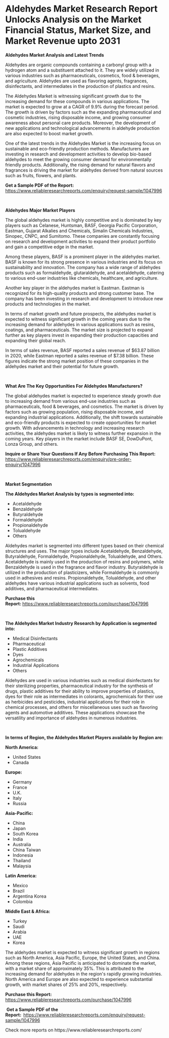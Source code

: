 <p><h1>Aldehydes Market Research Report Unlocks Analysis on the Market Financial Status, Market Size, and Market Revenue upto 2031</h1></p><p><strong>Aldehydes Market Analysis and Latest Trends</strong></p>
<p><p>Aldehydes are organic compounds containing a carbonyl group with a hydrogen atom and a substituent attached to it. They are widely utilized in various industries such as pharmaceuticals, cosmetics, food & beverages, and agriculture. Aldehydes are used as flavoring agents, fragrances, disinfectants, and intermediates in the production of plastics and resins.</p><p>The Aldehydes Market is witnessing significant growth due to the increasing demand for these compounds in various applications. The market is expected to grow at a CAGR of 9.9% during the forecast period. The growth is driven by factors such as the expanding pharmaceutical and cosmetic industries, rising disposable income, and growing consumer awareness about personal care products. Moreover, the development of new applications and technological advancements in aldehyde production are also expected to boost market growth.</p><p>One of the latest trends in the Aldehydes Market is the increasing focus on sustainable and eco-friendly production methods. Manufacturers are investing in research and development activities to develop bio-based aldehydes to meet the growing consumer demand for environmentally friendly products. Additionally, the rising demand for natural flavors and fragrances is driving the market for aldehydes derived from natural sources such as fruits, flowers, and plants.</p></p>
<p><strong>Get a Sample PDF of the Report:&nbsp;</strong> <a href="https://www.reliableresearchreports.com/enquiry/request-sample/1047996">https://www.reliableresearchreports.com/enquiry/request-sample/1047996</a></p>
<p>&nbsp;</p>
<p><strong>Aldehydes Major Market Players</strong></p>
<p><p>The global aldehydes market is highly competitive and is dominated by key players such as Celanese, Huntsman, BASF, Georgia Pacific Corporation, Eastman, Gujarat Alkalies and Chemicals, Simalin Chemicals Industries, Sinopec, CNPC, and Sumitomo. These companies are constantly focusing on research and development activities to expand their product portfolio and gain a competitive edge in the market.</p><p>Among these players, BASF is a prominent player in the aldehydes market. BASF is known for its strong presence in various industries and its focus on sustainability and innovation. The company has a wide range of aldehydes products such as formaldehyde, glutaraldehyde, and acetaldehyde, catering to various end-user industries like chemicals, healthcare, and agriculture.</p><p>Another key player in the aldehydes market is Eastman. Eastman is recognized for its high-quality products and strong customer base. The company has been investing in research and development to introduce new products and technologies in the market. </p><p>In terms of market growth and future prospects, the aldehydes market is expected to witness significant growth in the coming years due to the increasing demand for aldehydes in various applications such as resins, coatings, and pharmaceuticals. The market size is projected to expand further as key players invest in expanding their production capacities and expanding their global reach.</p><p>In terms of sales revenue, BASF reported a sales revenue of $63.87 billion in 2020, while Eastman reported a sales revenue of $7.38 billion. These figures indicate the strong market position of these companies in the aldehydes market and their potential for future growth.</p></p>
<p>&nbsp;</p>
<p><strong>What Are The Key Opportunities For Aldehydes Manufacturers?</strong></p>
<p><p>The global aldehydes market is expected to experience steady growth due to increasing demand from various end-use industries such as pharmaceuticals, food & beverages, and cosmetics. The market is driven by factors such as growing population, rising disposable income, and expanding industrial applications. Additionally, the shift towards sustainable and eco-friendly products is expected to create opportunities for market growth. With advancements in technology and increasing research activities, the aldehydes market is likely to witness further expansion in the coming years. Key players in the market include BASF SE, DowDuPont, Lonza Group, and others.</p></p>
<p><strong>Inquire or Share Your Questions If Any Before Purchasing This Report:</strong> <a href="https://www.reliableresearchreports.com/enquiry/pre-order-enquiry/1047996">https://www.reliableresearchreports.com/enquiry/pre-order-enquiry/1047996</a></p>
<p>&nbsp;</p>
<p><strong>Market Segmentation</strong></p>
<p><strong>The Aldehydes Market Analysis by types is segmented into:</strong></p>
<p><ul><li>Acetaldehyde</li><li>Benzaldehyde</li><li>Butyraldehyde</li><li>Formaldehyde</li><li>Propionaldehyde</li><li>Tolualdehyde</li><li>Others</li></ul></p>
<p><p>Aldehydes market is segmented into different types based on their chemical structures and uses. The major types include Acetaldehyde, Benzaldehyde, Butyraldehyde, Formaldehyde, Propionaldehyde, Tolualdehyde, and Others. Acetaldehyde is mainly used in the production of resins and polymers, while Benzaldehyde is used in the fragrance and flavor industry. Butyraldehyde is utilized in the production of plasticizers, while Formaldehyde is commonly used in adhesives and resins. Propionaldehyde, Tolualdehyde, and other aldehydes have various industrial applications such as solvents, food additives, and pharmaceutical intermediates.</p></p>
<p><strong>Purchase this Report:&nbsp;</strong><a href="https://www.reliableresearchreports.com/purchase/1047996">https://www.reliableresearchreports.com/purchase/1047996</a></p>
<p>&nbsp;</p>
<p><strong>The Aldehydes Market Industry Research by Application is segmented into:</strong></p>
<p><ul><li>Medical Disinfectants</li><li>Pharmaceutical</li><li>Plastic Additives</li><li>Dyes</li><li>Agrochemicals</li><li>Industrial Applications</li><li>Others</li></ul></p>
<p><p>Aldehydes are used in various industries such as medical disinfectants for their sterilizing properties, pharmaceutical industry for the synthesis of drugs, plastic additives for their ability to improve properties of plastics, dyes for their role as intermediates in colorants, agrochemicals for their use as herbicides and pesticides, industrial applications for their role in chemical processes, and others for miscellaneous uses such as flavoring agents and automotive additives. These applications showcase the versatility and importance of aldehydes in numerous industries.</p></p>
<p>&nbsp;</p>
<p><strong>In terms of Region, the Aldehydes Market Players available by Region are:</strong></p>
<p>
    <p> <strong> North America: </strong>
        <ul>
            <li>United States</li>
            <li>Canada</li>
        </ul>
        </p> 
    <p> <strong> Europe: </strong>
        <ul>
            <li>Germany</li>
            <li>France</li>
            <li>U.K.</li>
            <li>Italy</li>
            <li>Russia</li>
        </ul>
        </p> 
    <p> <strong> Asia-Pacific: </strong>
        <ul>
            <li>China</li>
            <li>Japan</li>
            <li>South Korea</li>
            <li>India</li>
            <li>Australia</li>
            <li>China Taiwan</li>
            <li>Indonesia</li>
            <li>Thailand</li>
            <li>Malaysia</li>
        </ul>
        </p> 
    <p> <strong> Latin America: </strong>
        <ul>
            <li>Mexico</li>
            <li>Brazil</li>
            <li>Argentina Korea</li>
            <li>Colombia</li>
        </ul>
        </p> 
    <p> <strong> Middle East & Africa: </strong>
        <ul>
            <li>Turkey</li>
            <li>Saudi</li>
            <li>Arabia</li>
            <li>UAE</li>
            <li>Korea</li>
        </ul>
    </p>
    </p>
<p><p>The aldehydes market is expected to witness significant growth in regions such as North America, Asia Pacific, Europe, the United States, and China. Among these regions, Asia Pacific is anticipated to dominate the market, with a market share of approximately 35%. This is attributed to the increasing demand for aldehydes in the region's rapidly growing industries. North America and Europe are also expected to experience substantial growth, with market shares of 25% and 20%, respectively.</p></p>
<p><strong>Purchase this Report: </strong><a href="https://www.reliableresearchreports.com/purchase/1047996">https://www.reliableresearchreports.com/purchase/1047996</a></p>
<p>&nbsp;<strong>Get a Sample PDF of the Report:&nbsp;&nbsp;</strong><a href="https://www.reliableresearchreports.com/enquiry/request-sample/1047996">https://www.reliableresearchreports.com/enquiry/request-sample/1047996</a></p>
<p><strong></strong></p>
<p>Check more reports on https://www.reliableresearchreports.com/</p>